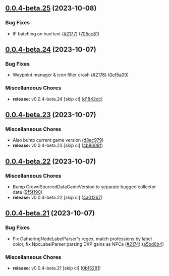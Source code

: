 ## [0.0.4-beta.25](https://github.com/Wynntils/Artemis/compare/v0.0.4-beta.24...v0.0.4-beta.25) (2023-10-08)


### Bug Fixes

* IF batching on hud text ([#2177](https://github.com/Wynntils/Artemis/issues/2177)) ([705cc81](https://github.com/Wynntils/Artemis/commit/705cc8124ec44b284434da53c3585766cf73a350))

## [0.0.4-beta.24](https://github.com/Wynntils/Artemis/compare/v0.0.4-beta.23...v0.0.4-beta.24) (2023-10-07)


### Bug Fixes

* Waypoint manager & icon filter crash ([#2176](https://github.com/Wynntils/Artemis/issues/2176)) ([0ef5a09](https://github.com/Wynntils/Artemis/commit/0ef5a093c89dcc9dc4b51b0b1a90485d45335107))


### Miscellaneous Chores

* **release:** v0.0.4-beta.24 [skip ci] ([d1842dc](https://github.com/Wynntils/Artemis/commit/d1842dc6258e8ed5f9bc30c16106e0568b3e84d4))

## [0.0.4-beta.23](https://github.com/Wynntils/Artemis/compare/v0.0.4-beta.22...v0.0.4-beta.23) (2023-10-07)


### Miscellaneous Chores

* Also bump current game version ([d8ec979](https://github.com/Wynntils/Artemis/commit/d8ec979182725d6f632e6e24bd7425d58d906665))
* **release:** v0.0.4-beta.23 [skip ci] ([4b8608f](https://github.com/Wynntils/Artemis/commit/4b8608f5d622fc300b4faa62cc853c13836fcb3b))

## [0.0.4-beta.22](https://github.com/Wynntils/Artemis/compare/v0.0.4-beta.21...v0.0.4-beta.22) (2023-10-07)


### Miscellaneous Chores

* Bump CrowdSourcedDataGameVersion to separate bugged collector data ([9f5f190](https://github.com/Wynntils/Artemis/commit/9f5f190c8b697d1d8332d547b346618a1a06476c))
* **release:** v0.0.4-beta.22 [skip ci] ([4a01267](https://github.com/Wynntils/Artemis/commit/4a0126759f87936ae97aac5ef7589956ffcb5919))

## [0.0.4-beta.21](https://github.com/Wynntils/Artemis/compare/v0.0.4-beta.20...v0.0.4-beta.21) (2023-10-07)


### Bug Fixes

* Fix GatheringNodeLabelParser's regex, match professions by label color, fix NpcLabelParser parsing DXP gains as NPCs ([#2174](https://github.com/Wynntils/Artemis/issues/2174)) ([a5bd6b4](https://github.com/Wynntils/Artemis/commit/a5bd6b454e209e4b362d4a0b2502570dcabfcc77))


### Miscellaneous Chores

* **release:** v0.0.4-beta.21 [skip ci] ([0b15281](https://github.com/Wynntils/Artemis/commit/0b152814ec594decacc85fd1b74e9dd07d5b9432))

